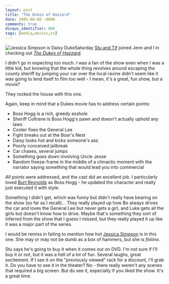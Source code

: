 ```yaml
---
layout: post
title: "The Dukes of Hazzard"
date: 2005-08-08 -0800
comments: true
disqus_identifier: 866
tags: [media,movies,tv]
---
```

![Jessica Simpson is Daisy
Duke](https://hyqi8g.dm2303.livefilestore.com/y2pFhpqGmGjxhH7cYoO0PcE9Ux5qiek8vMkI12ziJnGujJi02iYCHB4vPpcFwJTMSlCUqhjdCP34naAB9rEEC7MNHIMifWAfXGSOBan394QMgY/20050808dukes.jpg?psid=1)Saturday
[Stu and Tif](http://www.stuartthompson.net) joined Jenn and I in
checking out [*The Dukes of
Hazzard*](http://www.imdb.com/title/tt0377818/).

 I didn't go in expecting too much. I was a fan of the show even when I
was a little kid, but knowing that the whole thing revolves around
escaping the county sheriff by jumping your car over the local ravine
didn't seem like it was going to lend itself to film too well - I mean,
it's a great, fun show, but a movie?

 They rocked the house with this one.

 Again, keep in mind that a Dukes movie has to address certain points:

-   Boss Hogg is a rich, greedy asshole
-   Sheriff Coltrane is Boss Hogg's pawn and doesn't actually uphold any
    laws
-   Cooter fixes the General Lee
-   Fight breaks out at the Boar's Nest
-   Daisy looks hot and kicks someone's ass
-   Poorly conceived jailbreak
-   Car chases, several jumps
-   Something goes down involving Uncle Jesse
-   Random freeze-frame in the middle of a climactic moment with the
    narrator saying something that would lead you into commercial


 *All* points were addressed, and the cast did an excellent job. I
particularly loved [Burt Reynolds](http://www.imdb.com/name/nm0000608/)
as Boss Hogg - he updated the character and really just executed it with
style.

 Something I didn't get, which was funny but didn't really have bearing
on the show (so far as I recall)... They really played up how Bo always
drives the car and loves the General Lee but never gets a girl, and Luke
gets all the girls but doesn't know how to drive. Maybe that's something
they sort of inferred from the show that I guess I missed, but they
really played it up like it was a major part of the series.

 I would be remiss in failing to mention how hot [Jessica
Simpson](http://www.imdb.com/name/nm0005433/) is in this one. She may or
may not be dumb as a box of hammers, but she is *fiiiiiine*.

 Stu says he's going to buy it when it comes out on DVD. I'm not sure if
I'll buy it or not, but it was a hell of a lot of fun. Several laughs,
great excitement. If I see it on the "previously viewed" rack for a
discount, I'll grab it. Do you have to see it in the theater? No - there
really weren't any scenes that required a big screen. But do see it,
especially if you liked the show. It's a great time.

